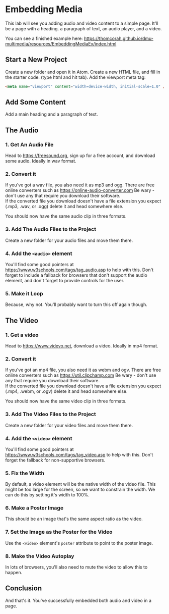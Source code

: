 # Embedding Media

This lab will see you adding audio and video content to a simple page. It'll be a page with a heading. a paragraph of text, an audio player, and a video.

You can see a finished example here: <https://thomcorah.github.io/dmu-multimedia/resources/EmbeddingMediaEx/index.html>

## Start a New Project

Create a new folder and open it in Atom. Create a new HTML file, and fill in the starter code. (type html and hit tab). Add the viewport meta tag:

```HTML
<meta name="viewport" content="width=device-width, initial-scale=1.0" />
```

## Add Some Content

Add a main heading and a paragraph of text.

## The Audio

### 1. Get An Audio File

Head to <https://freesound.org>, sign up for a free account, and download some audio. Ideally in wav format.

### 2. Convert it

If you've got a wav file, you also need it as mp3 and ogg. There are free online converters such as <https://online-audio-converter.com>
Be wary - don't use any that require you download their software.  
If the converted file you download doesn't have a file extension you expect (.mp3, .wav, or .ogg) delete it and head somewhere else.

You should now have the same audio clip in three formats.

### 3. Add The Audio Files to the Project

Create a new folder for your audio files and move them there.

### 4. Add the `<audio>` element

You'll find some good pointers at <https://www.w3schools.com/tags/tag_audio.asp> to help with this. Don't forget to include a fallback for browsers that don't support the audio element, and don't forget to provide controls for the user.

### 5. Make it Loop

Because, why not. You'll probably want to turn this off again though.

## The Video

### 1. Get a video

Head to <https://www.videvo.net>, download a video. Ideally in mp4 format.

### 2. Convert it

If you've got an mp4 file, you also need it as webm and ogv. There are free online converters such as <https://util.clipchamp.com>
Be wary - don't use any that require you download their software.  
If the converted file you download doesn't have a file extension you expect (.mp4, .webm, or .ogv) delete it and head somewhere else.

You should now have the same video clip in three formats.

### 3. Add The Video Files to the Project

Create a new folder for your video files and move them there.

### 4. Add the `<video>` element

You'll find some good pointers at <https://www.w3schools.com/tags/tag_video.asp> to help with this. Don't forget the fallback for non-supportive browsers.

### 5. Fix the Width

By default, a video element will be the native width of the video file. This might be too large for the screen, so we want to constrain the width. We can do this by setting it's width to 100%.

### 6. Make a Poster Image

This should be an image that's the same aspect ratio as the video.

### 7. Set the Image as the Poster for the Video

Use the `<video>` element's `poster` attribute to point to the poster image.

### 8. Make the Video Autoplay

In lots of browsers, you'll also need to mute the video to allow this to happen.

## Conclusion

And that's it. You've successfully embedded both audio and video in a page.
